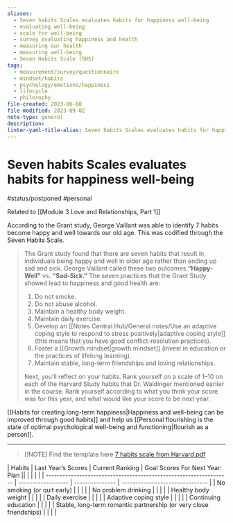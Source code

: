 ```yaml
---
aliases:
  - Seven habits Scales evaluates habits for happiness well-being
  - evaluating well-being
  - scale for well-being
  - survey evaluating happiness and health
  - measuring our health
  - measuring well-being
  - Seven Habits Scale (SHS)
tags:
  - measurement/survey/questionnaire
  - mindset/habits
  - psychology/emotions/happiness
  - lifecycle
  - philosophy
file-created: 2023-06-08
file-modified: 2023-09-02
note-type: general
description: 
linter-yaml-title-alias: Seven habits Scales evaluates habits for happiness well-being
---
```


# Seven habits Scales evaluates habits for happiness well-being

#status/postponed #personal

Related to [[Module 3 Love and Relationships, Part 1]]

According to the Grant study, George Vaillant was able to identify 7 habits become happy and well towards our old age. This was codified through the Seven Habits Scale.

> The Grant study found that there are seven habits that result in individuals being happy and well in older age rather than ending up sad and sick. George Vaillant called these two outcomes **“Happy-Well”** vs. **“Sad-Sick.”** The seven practices that the Grant Study showed lead to happiness and good health are:
>
> 1. Do not smoke.
> 2. Do not abuse alcohol.
> 3. Maintain a healthy body weight.
> 4. Maintain daily exercise.
> 5. Develop an [[Notes Central Hub/General notes/Use an adaptive coping style to respond to stress positively|adaptive coping style]] (this means that you have good conflict-resolution practices).
> 6. Foster a [[Growth mindset|growth mindset]] (invest in education or the practices of lifelong learning).
> 7. Maintain stable, long-term friendships and loving relationships.
>
> Next, you'll reflect on your habits. Rank yourself on a scale of 1–10 on each of the Harvard Study habits that Dr. Waldinger mentioned earlier in the course. Rank yourself according to what you think your score was for this year, and what would like your score to be next year.

[[Habits for creating long-term happiness|Happiness and well-being can be improved through good habits]] and help us [[Personal flourishing is the state of optimal psychological well-being and functioning|flourish as a person]].

---
> [!NOTE] Find the template here
> [7 habits scale from Harvard.pdf](https://courses.edx.org/assets/courseware/v1/8f48de18a24aeca7958b68a8732ecfd5/asset-v1:HarvardX+happy+1T2023+type@asset+block/7_Habits_Ranking_Scale.pdf)

| Habits                                                             | Last Year’s Scores | Current Ranking | Goal Scores For Next Year: Plan ||                                                                    |                    |                 |                                 |
| ------------------------------------------------------------------ | ------------------ | --------------- | ------------------------------- |
| No smoking (or quit early)                                         |                    |                 |                                 |
| No problem drinking                                                |                    |                 |                                 |
| Healthy body weight                                                |                    |                 |                                 |
| Daily exercise                                                     |                    |                 |                                 |
| Adaptive coping style                                              |                    |                 |                                 |
| Continuing education                                               |                    |                 |                                 |
| Stable, long-term romantic partnership (or very close friendships) |                    |                 |                                 |

